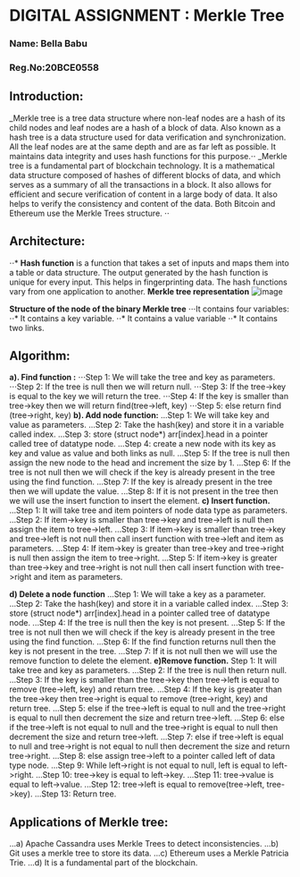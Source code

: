 # DIGITAL ASSIGNMENT : Merkle Tree 

### Name: Bella Babu
### Reg.No:20BCE0558

## **Introduction:**
_Merkle tree is a tree data structure where non-leaf nodes are a hash of its child nodes and leaf nodes are a hash of a block of data. Also known as a hash tree is a data structure used for data verification and synchronization. All the leaf nodes are at the same depth and are as far left as possible. It maintains data integrity and uses hash functions for this purpose.⋅⋅
_Merkle tree is a fundamental part of blockchain technology. It is a mathematical data structure composed of hashes of different blocks of data, and which serves as a summary of all the transactions in a block. It also allows for efficient and secure verification of content in a large body of data. It also helps to verify the consistency and content of the data. Both Bitcoin and Ethereum use the Merkle Trees structure. ⋅⋅
## **Architecture:**
⋅⋅*	**Hash function** is a function that takes a set of inputs and maps them into a table or data structure. The output generated by the hash function is unique for every input. This helps in fingerprinting data. The hash functions vary from one application to another.
**Merkle tree representation**
![image](https://user-images.githubusercontent.com/76433840/164987009-dd5ff419-ecfe-44de-a0b3-982886a081a4.png)
 
**Structure of the node of the binary Merkle tree**
⋅⋅⋅It contains four variables:
⋅⋅*	It contains a key variable.
⋅⋅*	It contains a value variable
⋅⋅*	It contains two links.

## **Algorithm:**
**a).	Find function :**
⋅⋅⋅Step 1: We will take the tree and key as parameters.
⋅⋅⋅Step 2: If the tree is null then we will return null.
⋅⋅⋅Step 3: If the tree->key is equal to the key we will return the tree.
⋅⋅⋅Step 4: If the key is smaller than tree->key then we will return find(tree->left, key)
⋅⋅⋅Step 5: else return find (tree->right, key)
**b).	Add node function:**
...Step 1: We will take key and value as parameters.
...Step 2: Take the hash(key) and store it in a variable called index.
...Step 3: store (struct node*) arr[index].head in a pointer called tree of datatype node.
...Step 4: create a new node with its key as key and value as value and both links as null.
...Step 5: If the tree is null then assign the new node to the head and increment the size by 1.
...Step 6: If the tree is not null then we will check if the key is already present in the tree using the find function.
...Step 7: If the key is already present in the tree then we will update the value.
...Step 8: If it is not present in the tree then we will use the insert function to insert the element.
**c)	Insert function.**
...Step 1: It will take tree and item pointers of node data type as parameters.
...Step 2: If item->key is smaller than tree->key and tree->left is null then assign the item to tree->left.
...Step 3: If item->key is smaller than tree->key and tree->left is not null then call insert function with tree->left and item as parameters.
...Step 4: If item->key is greater than tree->key and tree->right is null then assign the item to tree->right.
...Step 5: If item->key is greater than tree->key and tree->right is not null then call insert function with tree->right and item as parameters.

**d)	Delete a node function**
...Step 1: We will take a key as a parameter.
...Step 2: Take the hash(key) and store it in a variable called index.
...Step 3: store (struct node*) arr[index].head in a pointer called tree of datatype node.
...Step 4: If the tree is null then the key is not present.
...Step 5: If the tree is not null then we will check if the key is already present in the tree using the find function.
...Step 6: If the find function returns null then the key is not present in the tree.
...Step 7: If it is not null then we will use the remove function to delete the element.
**e)Remove function.**
Step 1: It will take tree and key as parameters.
...Step 2: If the tree is null then return null.
...Step 3: If the key is smaller than the tree->key then tree->left is equal to remove (tree->left, key) and return tree.
...Step 4: If the key is greater than the tree->key then tree->right is equal to remove (tree->right, key) and return tree.
...Step 5: else if the tree->left is equal to null and the tree->right is equal to null then decrement the size and return tree->left.
...Step 6: else if the tree->left is not equal to null and the tree->right is equal to null then decrement the size and return tree->left.
...Step 7: else if tree->left is equal to null and tree->right is not equal to null then decrement the size and return tree->right.
...Step 8: else assign tree->left to a pointer called left of data type node.
...Step 9: While left->right is not equal to null, left is equal to left->right.
...Step 10: tree->key is equal to left->key.
...Step 11: tree->value is equal to left->value.
...Step 12: tree->left is equal to remove(tree->left, tree->key).
...Step 13: Return tree.

## **Applications of Merkle tree:**
...a)	Apache Cassandra uses Merkle Trees to detect inconsistencies.
...b)	Git uses a merkle tree to store its data.
...c)	Ethereum uses a Merkle Patricia Trie.
...d)	It is a fundamental part of the blockchain.

